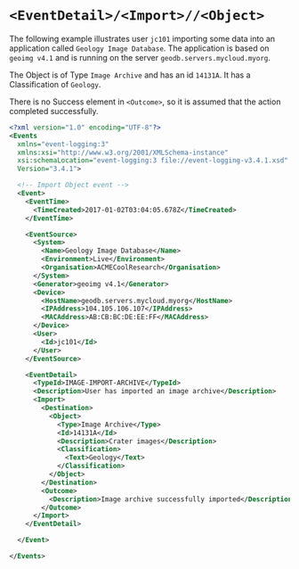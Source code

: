 # `<EventDetail>/<Import>//<Object>`

The following example illustrates user `jc101` importing some data into an application 
called `Geology Image Database`.  The application is based on `geoimg v4.1` and is running on the server `geodb.servers.mycloud.myorg`.

The Object is of Type `Image Archive` and has an id `14131A`.  It has a Classification of `Geology`.

There is no Success element in `<Outcome>`, so it is assumed that the action completed successfully.

``` xml
<?xml version="1.0" encoding="UTF-8"?>
<Events 
  xmlns="event-logging:3" 
  xmlns:xsi="http://www.w3.org/2001/XMLSchema-instance" 
  xsi:schemaLocation="event-logging:3 file://event-logging-v3.4.1.xsd" 
  Version="3.4.1">

  <!-- Import Object event -->
  <Event>
    <EventTime>
      <TimeCreated>2017-01-02T03:04:05.678Z</TimeCreated>
    </EventTime>

    <EventSource>
      <System>
        <Name>Geology Image Database</Name>
        <Environment>Live</Environment>
        <Organisation>ACMECoolResearch</Organisation>
      </System>
      <Generator>geoimg v4.1</Generator>
      <Device>
        <HostName>geodb.servers.mycloud.myorg</HostName>
        <IPAddress>104.105.106.107</IPAddress>
        <MACAddress>AB:CB:BC:DE:EE:FF</MACAddress>
      </Device>
      <User>
        <Id>jc101</Id>
      </User>
    </EventSource>

    <EventDetail>
      <TypeId>IMAGE-IMPORT-ARCHIVE</TypeId>
      <Description>User has imported an image archive</Description>
      <Import>
        <Destination>
          <Object>
            <Type>Image Archive</Type>
            <Id>14131A</Id>
            <Description>Crater images</Description>
            <Classification>
              <Text>Geology</Text>
            </Classification>
          </Object>
        </Destination>
        <Outcome>
          <Description>Image archive successfully imported</Description>
        </Outcome>
      </Import>
    </EventDetail>

  </Event>

</Events>
```
